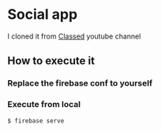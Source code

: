 # Social app 

I cloned it from [Classed](https://www.youtube.com/watch?v=-vo7cu0xP4I) youtube channel

## How to execute it

### Replace the firebase conf to yourself

### Execute from local

```bash
$ firebase serve
```